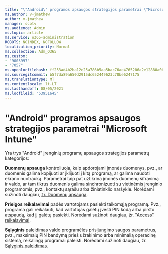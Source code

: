 ```yaml
---
title: "\"Android\" programos apsaugos strategijos parametrai \"Microsoft Intune\""
ms.author: v-jmathew
author: v-jmathew
manager: scotv
ms.audience: Admin
ms.topic: article
ms.service: o365-administration
ROBOTS: NOINDEX, NOFOLLOW
localization_priority: Normal
ms.collection: Adm_O365
ms.custom:
- "9003997"
- "7057"
ms.openlocfilehash: ff253ad4b2ba12e25a786b5aa5bac76ae4765206a2e12880a0673ce5fcbf30c2
ms.sourcegitcommit: b5f7da89a650d2915dc652449623c78be6247175
ms.translationtype: MT
ms.contentlocale: lt-LT
ms.lasthandoff: 08/05/2021
ms.locfileid: "53951645"
---
```

# <a name="android-app-protection-policy-settings-in-microsoft-intune"></a>"Android" programos apsaugos strategijos parametrai "Microsoft Intune"

Yra trys "Android" įrenginių programų apsaugos strategijos parametrų kategorijos:

**Duomenų apsauga** kontroliuoja, kaip apdorojami įmonės duomenys, pvz., ar duomenis galima kopijuoti ar įklijuoti į kitą programą, ar galima naudoti ekrano nuotrauką. Parametrai taip pat užtikrina įmonės duomenų šifravimą ir valdo, ar tam tikrus duomenis galima sinchronizuoti su vietinėmis įrenginio programomis, pvz., kontaktų sąrašu arba žiniatinklio naršykle. Norėdami sužinoti daugiau, [žr. Duomenų apsauga](https://go.microsoft.com/fwlink/?linkid=2135259).

**Prieigos reikalavimai** padės vartotojams pasiekti taikomąją programą. Pvz., programa gali reikalauti, kad vartotojas galėtų įvesti PIN kodą arba piršto atspaudą, kad jį galėtų pasiekti. Norėdami sužinoti daugiau, žr. ["Access" reikalavimai](https://go.microsoft.com/fwlink/?linkid=2135260).

**Sąlyginis** paleidimas valdo programėlės prisijungimo saugos parametrus, pvz., maksimalų PIN bandymą prieš užrakinimo arba minimalią operacinę sistemą, reikalingą programai paleisti. Norėdami sužinoti daugiau, žr. [Sąlyginis paleidimas](https://go.microsoft.com/fwlink/?linkid=2135507).
